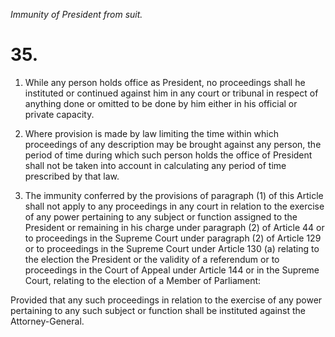 *Immunity of President from suit.*

# 35.

1. While any person holds office as President, no proceedings shall he instituted or continued against him in any court or tribunal in respect of anything done or omitted to be done by him either in his official or private capacity.

2. Where provision is made by law limiting the time within which proceedings of any description may be brought against any person, the period of time during which such person holds the office of President shall not be taken into account in calculating any period of time prescribed by that law.

3. The immunity conferred by the provisions of paragraph (1) of this Article shall not apply to any proceedings in any court in relation to the exercise of any power pertaining to any subject or function assigned to the President or remaining in his charge under paragraph (2) of Article 44 or to proceedings in the Supreme Court under paragraph (2) of Article 129 or to proceedings in the Supreme Court under Article 130 (a) relating to the election the President or the validity of a referendum or to proceedings in the Court of Appeal under Article 144 or in the Supreme Court, relating to the election of a Member of Parliament:

Provided that any such proceedings in relation to the exercise of any power pertaining to any such subject or function shall be instituted against the Attorney-General.